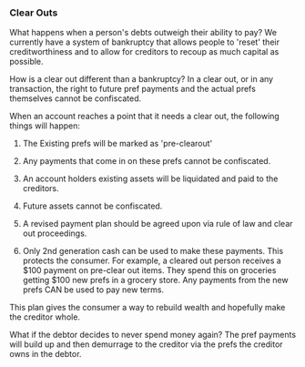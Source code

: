 ### Clear Outs



What happens when a person's debts outweigh their ability to pay? We currently have a system of bankruptcy that allows people to 'reset' their creditworthiness and to allow for creditors to recoup as much capital as possible.

How is a clear out different than a bankruptcy? In a clear out, or in any transaction, the right to future pref payments and the actual prefs themselves cannot be confiscated.

When an account reaches a point that it needs a clear out, the following things will happen:

1. The Existing prefs will be marked as 'pre-clearout'

2. Any payments that come in on these prefs cannot be confiscated.

3. An account holders existing assets will be liquidated and paid to the creditors.

4. Future assets cannot be confiscated.

5. A revised payment plan should be agreed upon via rule of law and clear out proceedings.

6. Only 2nd generation cash can be used to make these payments. This protects the consumer. For example, a cleared out person receives a $100 payment on pre-clear out items. They spend this on groceries getting $100 new prefs in a grocery store. Any payments from the new prefs CAN be used to pay new terms.

This plan gives the consumer a way to rebuild wealth and hopefully make the creditor whole.

What if the debtor decides to never spend money again? The pref payments will build up and then demurrage to the creditor via the prefs the creditor owns in the debtor.
